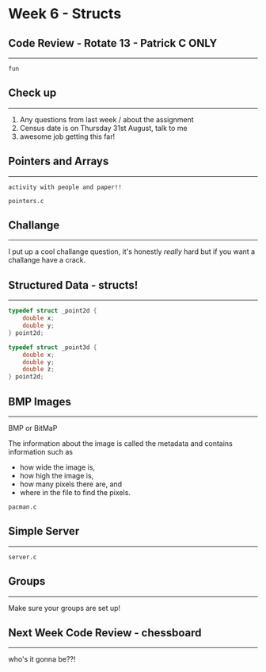# Week 6 - Structs

## Code Review - Rotate 13 - Patrick C ONLY
---

`fun`

## Check up
---

1. Any questions from last week / about the assignment
2. Census date is on Thursday 31st August, talk to me
3. awesome job getting this far!

## Pointers and Arrays
---

`activity with people and paper!!`

`pointers.c`

## Challange
---

I put up a cool challange question, it's honestly *really* hard but if you want a challange have a crack. 

## Structured Data - structs!
---

```c
typedef struct _point2d {
    double x;
    double y;
} point2d;

typedef struct _point3d {
    double x;
    double y;
    double z;
} point2d;
```

## BMP Images
---

BMP or BitMaP

The information about the image is called the metadata and contains information such as

- how wide the image is,
- how high the image is,
- how many pixels there are, and
- where in the file to find the pixels.

`pacman.c`

## Simple Server
---

`server.c`

## Groups
---

Make sure your groups are set up!

## Next Week Code Review - chessboard
---

who's it gonna be??!